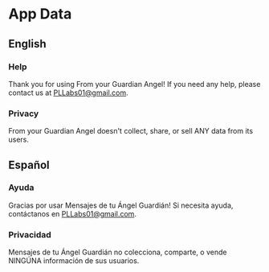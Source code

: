 # App Data

## English

### Help
Thank you for using From your Guardian Angel! If you need any help, please contact us at PLLabs01@gmail.com.

### Privacy
From your Guardian Angel doesn't collect, share, or sell ANY data from its users.

## Español

### Ayuda
Gracias por usar Mensajes de tu Ángel Guardián! Si necesita ayuda, contáctanos en PLLabs01@gmail.com.

### Privacidad
Mensajes de tu Ángel Guardián no colecciona, comparte, o vende NINGÚNA información de sus usuarios.

